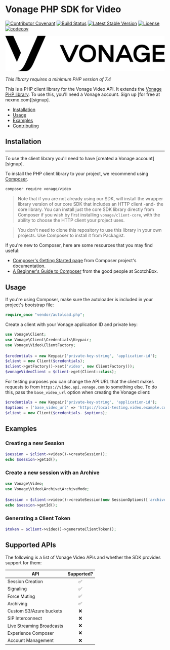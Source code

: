 # Vonage PHP SDK for Video

[![Contributor Covenant](https://img.shields.io/badge/Contributor%20Covenant-v2.0%20adopted-ff69b4.svg)](CODE_OF_CONDUCT.md)
[![Build Status](https://github.com/vonage/vonage-php-sdk-videos/workflows/build/badge.svg)](https://github.com/Vonage/vonage-php-sdk-core/actions?query=workflow%3Abuild)
[![Latest Stable Version](https://poser.pugx.org/vonage/video/v/stable)](https://packagist.org/packages/vonage/client)
[![License](https://img.shields.io/badge/License-Apache_2.0-blue.svg)](https://opensource.org/licenses/Apache-2.0)
[![codecov](https://codecov.io/gh/Vonage/vonage-php-sdk-video/branch/0.x/graph/badge.svg)](https://codecov.io/gh/vonage/vonage-php-sdk-core)

![The Vonage logo](./vonage_logo.png)

*This library requires a minimum PHP version of 7.4*

This is a PHP client library for the Vonage Video API. It extends the
[Vonage PHP library](https://raw.githubusercontent.com/Vonage/vonage-php-sdk-core). To use this, you'll need a Vonage account. Sign up [for free at 
nexmo.com][signup].

 * [Installation](#installation)
 * [Usage](#usage)
 * [Examples](#examples)
 * [Contributing](#contributing) 

## Installation
-----

To use the client library you'll need to have [created a Vonage account][signup]. 

To install the PHP client library to your project, we recommend using [Composer](https://getcomposer.org/).

```bash
composer require vonage/video
```

> Note that if you are not already using our SDK, will install the wrapper library version of our core SDK that includes an HTTP client -and- the core library. You can
> install just the core SDK library directly from Composer if you wish by first installing `vonage/client-core`, with the ability to choose the HTTP client your project
> uses.

> You don't need to clone this repository to use this library in your own projects. Use Composer to install it from Packagist.

If you're new to Composer, here are some resources that you may find useful:

* [Composer's Getting Started page](https://getcomposer.org/doc/00-intro.md) from Composer project's documentation.
* [A Beginner's Guide to Composer](https://scotch.io/tutorials/a-beginners-guide-to-composer) from the good people at ScotchBox.

## Usage

If you're using Composer, make sure the autoloader is included in your project's bootstrap file:

```php
require_once "vendor/autoload.php";
```

Create a client with your Vonage application ID and private key:

```php
use Vonage\Client;
use Vonage\Client\Credentials\Keypair;
use Vonage\Video\ClientFactory;

$credentials = new Keypair('private-key-string', 'application-id');
$client = new Client($credentials);
$client->getFactory()->set('video', new ClientFactory());
$vonageVideoClient = $client->get(Client::class);
```

For testing purposes you can change the API URL that the client makes requests to
from `https://video.api.vonage.com` to something else. To do this, pass the `base_video_url` option
when creating the Vonage client:

```php
$credentials = new Keypair('private-key-string', 'application-id');
$options = ['base_video_url' => 'https://local-testing.video.example.com'];
$client = new Client($credentials. $options);
```
## Examples
### Creating a new Session
```php
$session = $client->video()->createSession();
echo $session->getId();
```

### Create a new session with an Archive
```php
use Vonage\Video;
use Vonage\Video\Archive\ArchiveMode;

$session = $client->video()->createSession(new SessionOptions(['archiveMode' => ArchiveMode::ALWAYS]));
echo $session->getId();
```

### Generating a Client Token
```php
$token = $client->video()->generateClientToken();
```

## Supported APIs

The following is a list of Vonage Video APIs and whether the SDK provides support for them:

| API   |  Supported?
|----------|:-------------:|
| Session Creation | ✅ |
| Signaling | ✅ |
| Force Muting | ✅ |
| Archiving | ✅ |
| Custom S3/Azure buckets | ❌ |
| SIP Interconnect | ❌ |
| Live Streaming Broadcasts | ❌ |
| Experience Composer | ❌ |
| Account Management | ❌ |